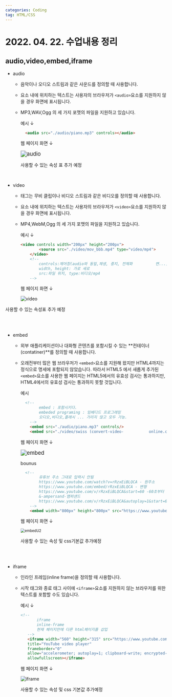 ```yaml
---
categories: Coding
tag: HTML/CSS
---
```




# 2022. 04. 22. 수업내용 정리

## audio,video,embed,iframe 



+ audio

  * 음악이나 오디오 스트림과 같은 사운드를 정의할 때 사용합니다.

  * 요소 내에 위치하는 텍스트는 사용자의 브라우저가 `<audio>`요소를 지원하지 않을 경우 화면에 표시됩니다.

  * MP3,WAV,Ogg 의 세 가지 포맷의 파일을 지원하고 있습니다. <br>

    예시 ↓

    ```html
      <audio src="./audio/piano.mp3" controls></audio>
    ```

    웹 페이지 화면 ↓

    <img src="../../images/2022-04-23-seventh/audio.png" alt="audio" style="zoom:120%;" />

    사용할 수 있는 속성 표 추가 예정

  <br>

+ video

  * 태그는 무비 클립이나 비디오 스트림과 같은 비디오를 정의할 때 사용합니다.

  * 요소 내에 위치하는 텍스트는 사용자의 브라우저가 `<video>`요소를 지원하지 않을 경우 화면에 표시됩니다.

  * MP4,WebM,Ogg 의 세 가지 포맷의 파일을 지원하고 있습니다.<br>

    예시 ↓

    ```html
    <video controls width="200px" height="200px">
            <source src="./video/mov_bbb.mp4" type="video/mp4">
        </video>
        <!--
            controls:제어창(audio와 동일,재생, 중지, 전체화			면...)
            width, height: 가로 세로
            src:파일 위치, type:비디오/mp4
        -->
    ```

    웹 페이지 화면 ↓

    ![video](../../images/2022-04-23-seventh/video.png)

사용할 수 있는 속성표 추가 예정

<br><br>

+ embed

  * 외부 애플리케이션이나 대화형 콘텐츠를 포함시킬 수 있는 **컨테이너(contatiner)**를 정의할 때 사용합니다.

  * 오래전부터 많은 웹 브라우저가 `<embed>`요소를 지원해 왔지만 HTML4까지는 정식으로 명세에 포함되지 않았습니다. 따라서 HTML5 에서 새롭게 추가된 `<embed>`요소를 사용한 웹 페이지는 HTML5에서의 유효성 검사는 통과하지만, HTML4에서의 유효성 검사는 통과하지 못할 것입니다. <br>

    예시

    ```html
      <!--
            embed : 포함시키다.
            embeded programing : 임베디드 프로그래밍 
            오디오,비디오,플래시 ... 가리지 않고 모두 가능.
        -->
        <embed src="./audio/piano.mp3" controls/>
        <embed src="./video/swiss (convert-video-			online.com).mp4" controls/>
    ```

    웹 페이지 화면 ↓

    <img src="../../images/2022-04-23-seventh/embed.png" alt="embed" style="zoom:120%;" />

    bounus

    ```html
      <!--
            유튜브 주소 그대로 입력시 안됨
            https://www.youtube.com/watch?v=rRzxEiBLQCA - 원주소
            https://www.youtube.com/embed/rRzxEiBLQCA - 변형
            https://www.youtube.com/v/rRzxEiBLQCA&start=60 -60초부터 시작 
            &-ampersand-앰퍼샌드
            https://www.youtube.com/v/rRzxEiBLQCA&autoplay=1&start=60 -자동재생, 60초부터 시작
        -->
        <embed width="800px" height="800px" src="https://www.youtube.com/v/rRzxEiBLQCA&start=60" type="video/mp4">
    ```

    웹 페이지 화면 ↓

    <img src="../../images/2022-04-23-seventh/embedU2.png" alt="embedU2" style="zoom:80%;" />

    사용할 수 있는 속성 및 css기본값 추가예정

    <br><br>

+ iframe

  * 인라인 프레임(inline frame)을 정의할 때 사용합니다.

  * 시작 태그와 종료 태그 사이에 `<iframe>`요소를 지원하지 않는 브라우저를 위한 텍스트를 포함할 수도 있습니다. 

    예시 ↓

    ```html
    <!--
           iframe
           inline-frame
           현재 페이지안에 다른 html페이지를 삽입
       -->
       <iframe width="560" height="315" src="https://www.youtube.com/embed/4-W32pQUnfs" 
       title="YouTube video player" 
       frameborder="0" 
       allow="accelerometer; autoplay=1; clipboard-write; encrypted-media; gyroscope; picture-in-picture" 
       allowfullscreen></iframe>
    ```

    웹 페이지 화면 ↓

    ![iframe](../../images/2022-04-23-seventh/iframe.png)

    사용할 수 있는 속성 및 css 기본값 추가예정

    <br><br>

    

​				
